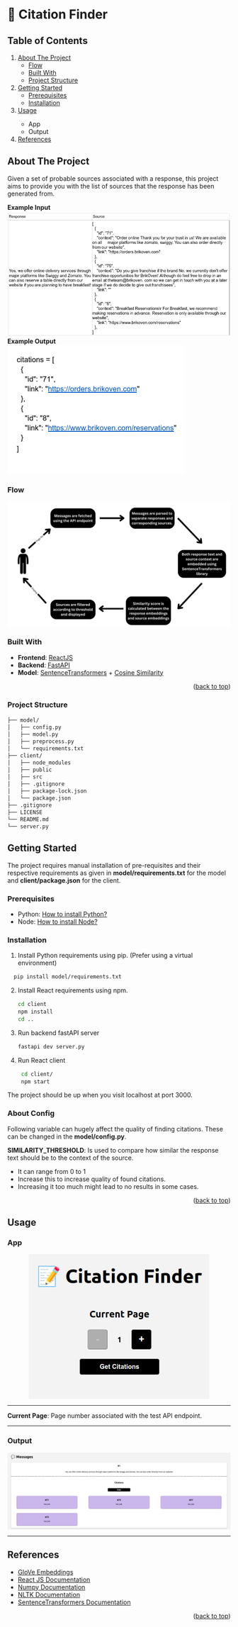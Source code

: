 
  <a name="readme-top"></a>

  <p align="center">
    <h1>📝 Citation Finder</h1>
  </p>

  <h2>Table of Contents</h2>
  <ol>
    <li>
      <a href="#about-the-project">About The Project</a>
      <ul>
        <li><a href="#flow">Flow</a></li>
        <li><a href="#built-with">Built With</a></li>
        <li><a href="#project-structure">Project Structure</a></li>
      </ul>
    </li>
    <li>
      <a href="#getting-started">Getting Started</a>
      <ul>
        <li><a href="#prerequisites">Prerequisites</a></li>
        <li><a href="#installation">Installation</a></li>
      </ul>
    </li>
    <li><a href="#usage">Usage</a></li>
    <ul>
        <li>App</li>
        <li>Output</li>
    </ul>
    <li><a href="#references">References</a></li>
  </ol>

## About The Project

Given a set of probable sources associated with a response, this project aims to provide you with the list of sources that the response has been generated from.

<div>
<b>Example Input</b>
<img src="./src/images/example_input.png" alt="App">
<br/>
</div>

<div>
<b>Example Output</b>
<img src="./src/images/example_output.png" alt="App">
<br/>
</div>

### Flow
<div style="display: flex; justify-content: center;">
  <img src="./src/images/flow.png" alt="App">
</div>

### Built With

- **Frontend**: [ReactJS](https://react.dev/)
- **Backend**: [FastAPI](https://fastapi.tiangolo.com/)
- **Model**: [SentenceTransformers](https://sbert.net/) + [Cosine Similarity](https://www.sciencedirect.com/topics/computer-science/cosine-similarity)

<p align="right">(<a href="#readme-top">back to top</a>)</p>

### Project Structure
```
├── model/
│   ├── config.py
│   ├── model.py
│   ├── preprocess.py
│   └── requirements.txt
├── client/
│   ├── node_modules
│   ├── public
│   ├── src
│   ├── .gitignore
│   ├── package-lock.json
│   └── package.json
├── .gitignore
├── LICENSE
└── README.md
└── server.py
```

## Getting Started

The project requires manual installation of pre-requisites and their respective requirements as given in **model/requirements.txt** for the model and **client/package.json** for the client.

### Prerequisites

* Python: [How to install Python?](https://www.python.org/downloads/)
* Node: [How to install Node?](https://nodejs.org/en/download/package-manager)
  
### Installation

1. Install Python requirements using pip. (Prefer using a virtual environment)
  ```sh
    pip install model/requirements.txt
  ```
   
2. Install React requirements using npm.
    ```sh
    cd client
    npm install
    cd ..
    ```
3. Run backend fastAPI server
   ```sh
   fastapi dev server.py
   ```

4. Run React client
   ```sh
    cd client/
    npm start
   ```
The project should be up when you visit localhost at port 3000.

### About Config
Following variable can hugely affect the quality of finding citations. These can be changed in the **model/config.py**.

**SIMILARITY_THRESHOLD**: Is used to compare how similar the response text should be to the context of the source.
- It can range from 0 to 1
- Increase this to increase quality of found citations.
- Increasing it too much might lead to no results in some cases.

<p align="right">(<a href="#readme-top">back to top</a>)</p>

## Usage

### App
<div style="display: flex; justify-content: center;">
  <img src="./src/images/app.png" alt="App">
</div>
<hr>

**Current Page**: Page number associated with the test API endpoint.

<hr>

### Output
<div style="display: flex; justify-content: center;">
  <img src="./src/images/app_output.png" alt="App">
</div>
<hr>


## References

* [GloVe Embeddings](https://nlp.stanford.edu/pubs/glove.pdf)
* [React JS Documentation](https://react.dev/reference/react)
* [Numpy Documentation](https://numpy.org/doc/)
* [NLTK Documentation](https://www.nltk.org/api/nltk.html)
* [SentenceTransformers Documentation](https://sbert.net/)
  
<p align="right">(<a href="#readme-top">back to top</a>)</p>